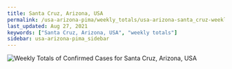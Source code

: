 ```yaml
---
title: Santa Cruz, Arizona, USA
permalink: /usa-arizona-pima/weekly_totals/usa-arizona-santa_cruz-weekly_totals.html
last_updated: Aug 27, 2021
keywords: ["Santa Cruz, Arizona, USA", "weekly totals"]
sidebar: usa-arizona-pima_sidebar
---
```


![Weekly Totals of Confirmed Cases for Santa Cruz, Arizona, USA](/covid_tracker/images/graphs/usa-arizona-santa_cruz-weekly_totals_graph.png)
